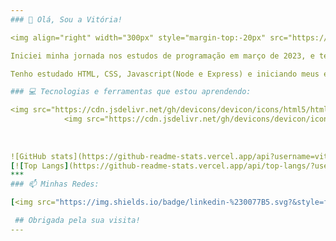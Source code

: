 ```yaml
---
### 🍥 Olá, Sou a Vitória!

<img align="right" width="300px" style="margin-top:-20px" src="https://user-images.githubusercontent.com/127898471/235783526-7249a358-3db0-443b-bc58-8db1f6624b82.png">

Iniciei minha jornada nos estudos de programação em março de 2023, e tem sido desafiador, mas repleto de aprendizados que me motivam e impulsionam minha vontade de buscar aprimorar ainda mais as habilidades e conhecimentos que adquiri até o momento e constantemente me desafiar a aprender novas tecnologias. Estou sempre em busca de recursos de aprendizado, como cursos online, tutoriais e projetos práticos que me permitam consolidar meu conhecimento e desenvolver minhas habilidades de programação. Estou animada com as possibilidades futuras e acredito que estou no caminho certo para me desenvolver como programadora.

Tenho estudado HTML, CSS, Javascript(Node e Express) e iniciando meus estudos em MongoDB e PostgreSQL.

### 💻 Tecnologias e ferramentas que estou aprendendo:

<img src="https://cdn.jsdelivr.net/gh/devicons/devicon/icons/html5/html5-original.svg" width="40" height="40"/> <img src="https://cdn.jsdelivr.net/gh/devicons/devicon/icons/css3/css3-original.svg" width="40" height="40"/> <img src="https://cdn.jsdelivr.net/gh/devicons/devicon/icons/javascript/javascript-original.svg" width="40" height="40"/> <img src="https://cdn.jsdelivr.net/gh/devicons/devicon/icons/git/git-original.svg" width="40" height="40"/> <img src="https://cdn.jsdelivr.net/gh/devicons/devicon/icons/github/github-original.svg" width="40" height="40"/> <img src="https://cdn.jsdelivr.net/gh/devicons/devicon/icons/nodejs/nodejs-original.svg" width="40" height="40"/>  <img src="https://cdn.jsdelivr.net/gh/devicons/devicon/icons/mongodb/mongodb-plain-wordmark.svg" width="40" height="40"/> 
            <img src="https://cdn.jsdelivr.net/gh/devicons/devicon/icons/postgresql/postgresql-plain-wordmark.svg" width="40" height="40"/>
          
          
          
![GitHub stats](https://github-readme-stats.vercel.app/api?username=vitorialilian&show_icons=true&theme=transparent) 
[![Top Langs](https://github-readme-stats.vercel.app/api/top-langs/?username=vitorialilian&layout=compact&show_icons=true&theme=transparent)](https://github.com/vitorialilian/github-readme-stats)
***
### 📫 Minhas Redes:

[<img src="https://img.shields.io/badge/linkedin-%230077B5.svg?&style=for-the-badge&logo=linkedin&logoColor=white" />](https://www.linkedin.com/in/vitoria-lilian/)

 ## Obrigada pela sua visita! 
---
```


<!--
**vitorialilian/vitorialilian** is a ✨ _special_ ✨ repository because its `README.md` (this file) appears on your GitHub profile.

Here are some ideas to get you started:

- 🔭 I’m currently working on ...
- 🌱 I’m currently learning ...
- 👯 I’m looking to collaborate on ...
- 🤔 I’m looking for help with ...
- 💬 Ask me about ...
- 📫 How to reach me: ...
- 😄 Pronouns: ...
- ⚡ Fun fact: ...
-->
